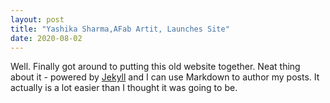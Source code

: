 ```yaml
---
layout: post
title: "Yashika Sharma,AFab Artit, Launches Site"
date: 2020-08-02
---
```


Well. Finally got around to putting this old website together. Neat thing about it - powered by [Jekyll](http://jekyllrb.com) and I can use Markdown to author my posts. It actually is a lot easier than I thought it was going to be.
